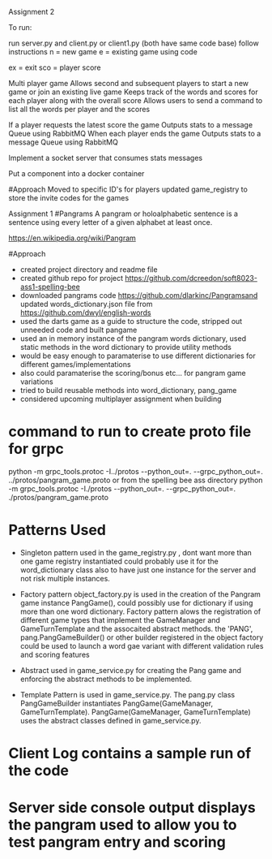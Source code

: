 Assignment 2

To run:

run server.py
and client.py or client1.py (both have same code base)
follow instructions
n = new game
e = existing game using code

ex = exit
sco = player score

Multi player game
Allows second and subsequent players to start a new game or join an existing live game
Keeps track of the words and scores for each player along with the overall score
Allows users to send a command to list all the words per player and the scores

If a player requests the latest score the game Outputs stats to a message Queue using RabbitMQ
When each player ends the game Outputs stats to a message Queue using RabbitMQ

Implement a socket server that consumes stats messages

Put a component into a docker container

#Approach
Moved to specific ID's for players
updated game_registry to store the invite codes for the games


Assignment 1
#Pangrams
A pangram or holoalphabetic sentence is a sentence using every letter of a given alphabet at least once. 

https://en.wikipedia.org/wiki/Pangram

#Approach
- created project directory and readme file
- created github repo for project https://github.com/dcreedon/soft8023-ass1-spelling-bee
- downloaded pangrams code https://github.com/dlarkinc/Pangramsand updated words_dictionary.json file from https://github.com/dwyl/english-words
- used the darts game as a guide to structure the code, stripped out unneeded code and built pangame
- used an in memory instance of the pangram words dictionary, used static methods in the word dictionary to provide utility methods
- would be easy enough to paramaterise to use different dictionaries for different games/implementations
- also could paramaterise the scoring/bonus etc... for pangram game variations
- tried to build reusable methods into word_dictionary, pang_game
- considered upcoming multiplayer assignment when building

# command to run to create proto file for grpc
python -m grpc_tools.protoc -I../protos --python_out=. --grpc_python_out=. ../protos/pangram_game.proto
or from the spelling bee ass directory  python -m grpc_tools.protoc -I./protos --python_out=. --grpc_python_out=. ./protos/pangram_game.proto

# Patterns Used
 - Singleton pattern used in the game_registry.py , dont want more than one game registry instantiated
could probably use it for the word_dictionary class also to have just one instance for the server and 
not risk multiple instances.

 - Factory pattern object_factory.py is used in the creation of the Pangram game instance PangGame(), could possibly use for dictionary 
if using more than one word dictionary. Factory pattern alows the registration of different game types that implement the 
GameManager and GameTurnTemplate and the assocaited abstract methods. the 'PANG', pang.PangGameBuilder() or other builder registered in
the object factory could be used to launch a word gae variant with different validation rules and scoring features

 - Abstract used in game_service.py for creating the Pang game and enforcing the abstract methods to be implemented.

 - Template Pattern is used in game_service.py. The pang.py class PangGameBuilder instantiates PangGame(GameManager, GameTurnTemplate). 
PangGame(GameManager, GameTurnTemplate) uses the abstract classes defined in game_service.py.


# Client Log contains a sample run of the code
# Server side console output displays the pangram used to allow you to test pangram entry and scoring
